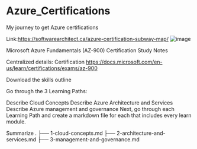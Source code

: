 # Azure_Certifications
My journey to get Azure certifications

Link:https://softwarearchitect.ca/azure-certification-subway-map/
![image](https://github.com/prakash-p-a/Azure_Certifications/assets/82727250/6da120c4-0b03-47bc-b310-8882df1ce036)

Microsoft Azure Fundamentals (AZ-900) Certification Study Notes

Centralized details: Certification https://docs.microsoft.com/en-us/learn/certifications/exams/az-900

Download the skills outline

Go through the 3 Learning Paths:

Describe Cloud Concepts
Describe Azure Architecture and Services
Describe Azure management and governance
Next, go through each Learning Path and create a markdown file for each that includes every learn module.

Summarize
.
├── 1-cloud-concepts.md
├── 2-architecture-and-services.md
├── 3-management-and-governance.md
